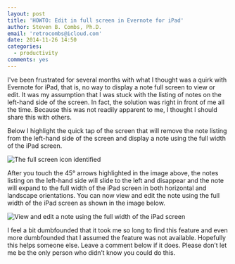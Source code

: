 ```yaml
---
layout: post
title: 'HOWTO: Edit in full screen in Evernote for iPad'
author: Steven B. Combs, Ph.D.
email: 'retrocombs@icloud.com'
date: 2014-11-26 14:50
categories:
  - productivity
comments: yes
---
```


I've been frustrated for several months with what I thought was a quirk with Evernote for iPad, that is, no way to display a note full screen to view or edit. It was my assumption that I was stuck with the listing of notes on the left-hand side of the screen.  In fact, the solution was right in front of me all the time. Because this was not readily apparent to me, I thought I should share this with others.

Below I highlight the quick tap of the screen that will remove the note listing from the left-hand side of the screen and display a note using the full width of the iPad screen.

![The full screen icon identified](/images/posts/2014-11-26-evernote-fullscreen-ipad/2014-11-26-evernote-fullscreen-ipad-icon.png)

After you touch the 45° arrows highlighted in the image above, the notes listing on the left-hand side will slide to the left and disappear and the note will expand to the full width of the iPad screen in both horizontal and landscape orientations. You can now view and edit the note using the full width of the iPad screen as shown in the image below.

![View and edit a note using the full width of the iPad screen](/images/posts/2014-11-26-evernote-fullscreen-ipad/2014-11-26-evernote-fullscreen-ipad-mode.png)

I feel a bit dumbfounded that it took me so long to find this feature and even more dumbfounded that I assumed the feature was not available. Hopefully this helps someone else. Leave a comment below if it does. Please don’t let me be the only person who didn’t know you could do this.